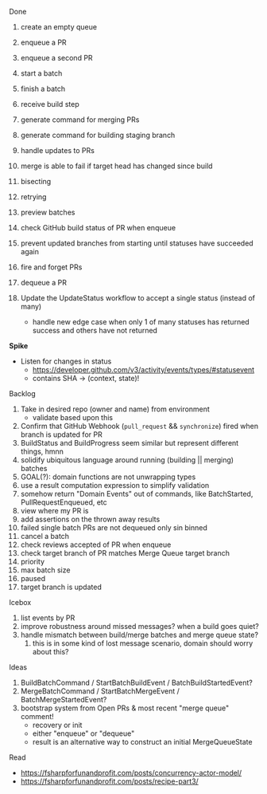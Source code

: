 Done
1.  create an empty queue
1.  enqueue a PR
1.  enqueue a second PR
1.  start a batch
1.  finish a batch
1.  receive build step
1.  generate command for merging PRs
1.  generate command for building staging branch
1.  handle updates to PRs
1.  merge is able to fail if target head has changed since build
1.  bisecting
1.  retrying
1.  preview batches
1.  check GitHub build status of PR when enqueue
1.  prevent updated branches from starting until statuses have succeeded again
1.  fire and forget PRs
1.  dequeue a PR

1.  Update the UpdateStatus workflow to accept a single status (instead of many)
    -   handle new edge case when only 1 of many statuses has returned success and others have not returned

**Spike**
-   Listen for changes in status
    -   https://developer.github.com/v3/activity/events/types/#statusevent
    -   contains SHA -> (context, state)!

Backlog
1.  Take in desired repo (owner and name) from environment
    -   validate based upon this
1.  Confirm that GitHub Webhook (`pull_request` && `synchronize`) fired when branch is updated for PR
1.  BuildStatus and BuildProgress seem similar but represent different things, hmnn
1.  solidify ubiquitous language around running (building || merging) batches
1.  GOAL(?): domain functions are not unwrapping types
1.  use a result computation expression to simplify validation
1.  somehow return "Domain Events" out of commands, like BatchStarted, PullRequestEnqueued, etc
1.  view where my PR is
1.  add assertions on the thrown away results
1.  failed single batch PRs are not dequeued only sin binned
1.  cancel a batch
1.  check reviews accepted of PR when enqueue
1.  check target branch of PR matches Merge Queue target branch
1.  priority
1.  max batch size
1.  paused
1.  target branch is updated

Icebox
1.  list events by PR
1.  improve robustness around missed messages? when a build goes quiet?
1.  handle mismatch between build/merge batches and merge queue state?
    1. this is in some kind of lost message scenario, domain should worry about this?
    
Ideas
1.  BuildBatchCommand / StartBatchBuildEvent / BatchBuildStartedEvent?
1.  MergeBatchCommand / StartBatchMergeEvent / BatchMergeStartedEvent?
1.  bootstrap system from Open PRs & most recent "merge queue" comment!
    -   recovery or init
    -   either "enqueue" or "dequeue"
    -   result is an alternative way to construct an initial MergeQueueState

Read
- https://fsharpforfunandprofit.com/posts/concurrency-actor-model/
- https://fsharpforfunandprofit.com/posts/recipe-part3/
